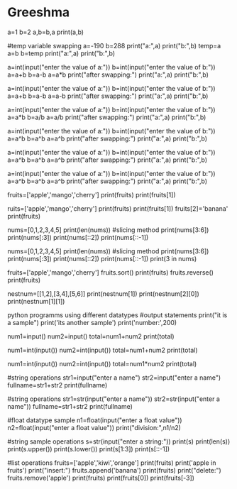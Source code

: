 # Greeshma
a=1
b=2
a,b=b,a
print(a,b)

#temp variable swapping
a=-190
b=288
print("a:",a)
print("b:",b)
temp=a
a=b
b=temp
print("a:",a)
print("b:",b)

a=int(input("enter the value of a:"))
b=int(input("enter the value of b:"))
a=a+b
b=a-b
a=a*b
print("after swapping:")
print("a:",a)
print("b:",b)

a=int(input("enter the value of a:"))
b=int(input("enter the value of b:"))
a=a+b
b=a-b
a=a-b
print("after swapping:")
print("a:",a)
print("b:",b)

a=int(input("enter the value of a:"))
b=int(input("enter the value of b:"))
a=a*b
b=a/b
a=a/b
print("after swapping:")
print("a:",a)
print("b:",b)

a=int(input("enter the value of a:"))
b=int(input("enter the value of b:"))
a=a^b
b=a^b
a=a^b
print("after swapping:")
print("a:",a)
print("b:",b)

a=int(input("enter the value of a:"))
b=int(input("enter the value of b:"))
a=a^b
b=a^b
a=a^b
print("after swapping:")
print("a:",a)
print("b:",b)

a=int(input("enter the value of a:"))
b=int(input("enter the value of b:"))
a=a^b
b=a^b
a=a^b
print("after swapping:")
print("a:",a)
print("b:",b)

fruits=['apple','mango','cherry']
print(fruits)
print(fruits[1])

ruits=['apple','mango','cherry']
print(fruits)
print(fruits[1])
fruits[2]='banana'
print(fruits)

nums=[0,1,2,3,4,5]
print(len(nums))
#slicing method
print(nums[3:6])
print(nums[:3])
print(nums[::2])
print(nums[::-1])

nums=[0,1,2,3,4,5]
print(len(nums))
#slicing method
print(nums[3:6])
print(nums[:3])
print(nums[::2])
print(nums[::-1])
print(3 in nums)

fruits=['apple','mango','cherry']
fruits.sort()
print(fruits)
fruits.reverse()
print(fruits)

nestnum=[[1,2],[3,4],[5,6]]
print(nestnum[1])
print(nestnum[2][0])
print(nestnum[1][1])


python programms using different datatypes
#output statements
print("it is a sample")
print('its another sample')
print('number:',200)

num1=input()
num2=input()
total=num1+num2
print(total)

num1=int(input())
num2=int(input())
total=num1+num2
print(total)

num1=int(input())
num2=int(input())
total=num1*num2
print(total)

#string operations
str1=input("enter a name")
str2=input("enter a name")
fullname=str1+str2
print(fullname)

#string operations
str1=str(input("enter a name"))
str2=str(input("enter a name"))
fullname=str1+str2
print(fullname)

#float datatype sample
n1=float(input("enter a float value"))
n2=float(input("enter a float value"))
print("division:",n1/n2)

#string sample operations
s=str(input("enter a string:"))
print(s)
print(len(s))
print(s.upper())
print(s.lower())
print(s[1:3])
print(s[::-1])

#list operations
fruits=['apple','kiwi','orange']
print(fruits)
print('apple in fruits')
print("insert:")
fruits.append('banana')
print(fruits)
print("delete:")
fruits.remove('apple')
print(fruits)
print(fruits[0])
print(fruits[-3])



